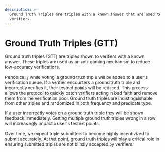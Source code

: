 ```yaml
---
description: >-
  Ground Truth Triples are triples with a known answer that are used to test
  verifiers.
---
```


# Ground Truth Triples (GTT)

Ground truth triples (GTT) are triples shown to verifiers with a known answer. These triples are used as an anti-gaming mechanism to reduce low-accuracy verifications.\
\
Periodically while voting, a ground truth triple will be added to a user's verification queue. If a verifier encounters a ground truth triple and incorrectly verifies it, their testnet points will be reduced. This process allows the protocol to quickly catch verifiers acting in bad faith and remove them from the verification pool. Ground truth triples are indistinguishable from other triples and randomized in both frequency and predicate type.

If a user incorrectly votes on a ground truth triple they will be shown feedback immediately. Getting multiple ground truth triples wrong in a row will increasingly impact a user's testnet points.\
\
Over time, we expect triple submitters to become highly incentivized to submit accurately. At that point, ground truth triples will play a critical role in ensuring submitted triples are not blindly accepted by verifiers.
